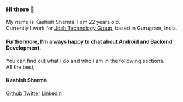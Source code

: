 ### Hi there 👋
My name is Kashish Sharma. I am 22 years old.<br>
Currently I work for [Josh Technology Group](https://www.joshtechnologygroup.com/), based in Gurugram, India.<br>
#### Furthermore, I'm always happy to chat about Android and Backend Development.<br>
You can find out what I do and who I am in the following sections.<br>
All the best,<br>
#### Kashish Sharma<br>


[Github](https://www.github.com/Kashish-Sharma/)
[Twitter](https://twitter.com/kashish25798/)
[LinkedIn](https://www.linkedin.com/in/kashish98/)

